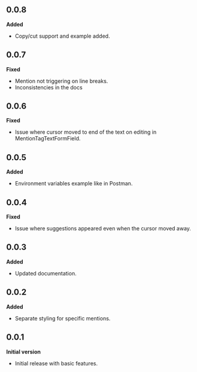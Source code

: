 ## 0.0.8
**Added**
- Copy/cut support and example added.

## 0.0.7
**Fixed**
- Mention not triggering on line breaks.
- Inconsistencies in the docs

## 0.0.6
**Fixed**
- Issue where cursor moved to end of the text on editing in MentionTagTextFormField.

## 0.0.5
**Added**
- Environment variables example like in Postman.

## 0.0.4
**Fixed**
- Issue where suggestions appeared even when the cursor moved away.

## 0.0.3
**Added**
- Updated documentation.

## 0.0.2
**Added**
- Separate styling for specific mentions.

## 0.0.1
**Initial version**
- Initial release with basic features.
